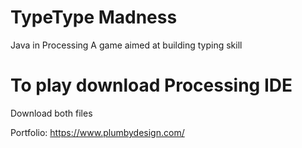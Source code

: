 # TypeType Madness

Java in Processing
A game aimed at building typing skill
# To play download Processing IDE
Download both files

Portfolio: https://www.plumbydesign.com/
